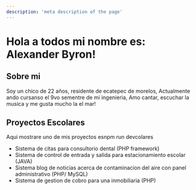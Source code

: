 ```yaml
---
description: 'meta description of the page'
--- 
```

# Hola a todos mi nombre es: Alexander Byron!

## Sobre mi

Soy un chico de 22 años, residente de ecatepec de morelos, Actualmente ando cursanso el 
9vo sementre de mi ingenieria, Amo cantar, escuchar la musica y me gusta mucho la el mar!

## Proyectos Escolares

Aqui mostrare uno de mis proyectos esnpm run devcolares

- Sistema de citas para consultorio dental (PHP framework)
- Sistema de control de entrada y salida para estacionamiento escolar (JAVA)
- Sistema blog de noticias acerca de contaminacion del aire con panel administrativo (PHP/ MySQL)
- Sistema de gestion de cobro para una inmobiliaria (PHP)

